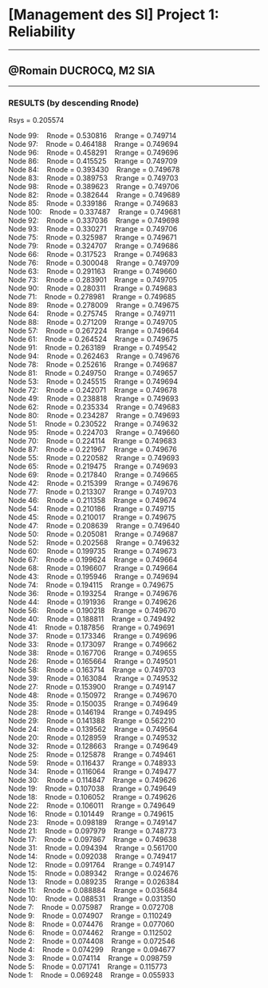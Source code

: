 # [Management des SI] Project 1: Reliability

****

## @Romain DUCROCQ, M2 SIA

****

### RESULTS (by descending Rnode)

Rsys = 0.205574  

Node 99:&nbsp;&nbsp;&nbsp;&nbsp;Rnode = 0.530816&nbsp;&nbsp;&nbsp;&nbsp;Rrange = 0.749714  
Node 97:&nbsp;&nbsp;&nbsp;&nbsp;Rnode = 0.464188&nbsp;&nbsp;&nbsp;&nbsp;Rrange = 0.749694  
Node 96:&nbsp;&nbsp;&nbsp;&nbsp;Rnode = 0.458291&nbsp;&nbsp;&nbsp;&nbsp;Rrange = 0.749696  
Node 86:&nbsp;&nbsp;&nbsp;&nbsp;Rnode = 0.415525&nbsp;&nbsp;&nbsp;&nbsp;Rrange = 0.749709  
Node 84:&nbsp;&nbsp;&nbsp;&nbsp;Rnode = 0.393430&nbsp;&nbsp;&nbsp;&nbsp;Rrange = 0.749678  
Node 83:&nbsp;&nbsp;&nbsp;&nbsp;Rnode = 0.389753&nbsp;&nbsp;&nbsp;&nbsp;Rrange = 0.749703  
Node 98:&nbsp;&nbsp;&nbsp;&nbsp;Rnode = 0.389623&nbsp;&nbsp;&nbsp;&nbsp;Rrange = 0.749706  
Node 82:&nbsp;&nbsp;&nbsp;&nbsp;Rnode = 0.382644&nbsp;&nbsp;&nbsp;&nbsp;Rrange = 0.749689  
Node 85:&nbsp;&nbsp;&nbsp;&nbsp;Rnode = 0.339186&nbsp;&nbsp;&nbsp;&nbsp;Rrange = 0.749683  
Node 100:&nbsp;&nbsp;&nbsp;&nbsp;Rnode = 0.337487&nbsp;&nbsp;&nbsp;&nbsp;Rrange = 0.749681  
Node 92:&nbsp;&nbsp;&nbsp;&nbsp;Rnode = 0.337036&nbsp;&nbsp;&nbsp;&nbsp;Rrange = 0.749698  
Node 93:&nbsp;&nbsp;&nbsp;&nbsp;Rnode = 0.330271&nbsp;&nbsp;&nbsp;&nbsp;Rrange = 0.749706  
Node 75:&nbsp;&nbsp;&nbsp;&nbsp;Rnode = 0.325987&nbsp;&nbsp;&nbsp;&nbsp;Rrange = 0.749671  
Node 79:&nbsp;&nbsp;&nbsp;&nbsp;Rnode = 0.324707&nbsp;&nbsp;&nbsp;&nbsp;Rrange = 0.749686  
Node 66:&nbsp;&nbsp;&nbsp;&nbsp;Rnode = 0.317523&nbsp;&nbsp;&nbsp;&nbsp;Rrange = 0.749683  
Node 76:&nbsp;&nbsp;&nbsp;&nbsp;Rnode = 0.300048&nbsp;&nbsp;&nbsp;&nbsp;Rrange = 0.749709  
Node 63:&nbsp;&nbsp;&nbsp;&nbsp;Rnode = 0.291163&nbsp;&nbsp;&nbsp;&nbsp;Rrange = 0.749660  
Node 73:&nbsp;&nbsp;&nbsp;&nbsp;Rnode = 0.283901&nbsp;&nbsp;&nbsp;&nbsp;Rrange = 0.749705  
Node 90:&nbsp;&nbsp;&nbsp;&nbsp;Rnode = 0.280311&nbsp;&nbsp;&nbsp;&nbsp;Rrange = 0.749683  
Node 71:&nbsp;&nbsp;&nbsp;&nbsp;Rnode = 0.278981&nbsp;&nbsp;&nbsp;&nbsp;Rrange = 0.749685  
Node 89:&nbsp;&nbsp;&nbsp;&nbsp;Rnode = 0.278009&nbsp;&nbsp;&nbsp;&nbsp;Rrange = 0.749675  
Node 64:&nbsp;&nbsp;&nbsp;&nbsp;Rnode = 0.275745&nbsp;&nbsp;&nbsp;&nbsp;Rrange = 0.749711  
Node 88:&nbsp;&nbsp;&nbsp;&nbsp;Rnode = 0.271209&nbsp;&nbsp;&nbsp;&nbsp;Rrange = 0.749705  
Node 57:&nbsp;&nbsp;&nbsp;&nbsp;Rnode = 0.267224&nbsp;&nbsp;&nbsp;&nbsp;Rrange = 0.749664  
Node 61:&nbsp;&nbsp;&nbsp;&nbsp;Rnode = 0.264524&nbsp;&nbsp;&nbsp;&nbsp;Rrange = 0.749675  
Node 91:&nbsp;&nbsp;&nbsp;&nbsp;Rnode = 0.263189&nbsp;&nbsp;&nbsp;&nbsp;Rrange = 0.749542  
Node 94:&nbsp;&nbsp;&nbsp;&nbsp;Rnode = 0.262463&nbsp;&nbsp;&nbsp;&nbsp;Rrange = 0.749676  
Node 78:&nbsp;&nbsp;&nbsp;&nbsp;Rnode = 0.252616&nbsp;&nbsp;&nbsp;&nbsp;Rrange = 0.749687  
Node 81:&nbsp;&nbsp;&nbsp;&nbsp;Rnode = 0.249750&nbsp;&nbsp;&nbsp;&nbsp;Rrange = 0.749657  
Node 53:&nbsp;&nbsp;&nbsp;&nbsp;Rnode = 0.245515&nbsp;&nbsp;&nbsp;&nbsp;Rrange = 0.749694  
Node 72:&nbsp;&nbsp;&nbsp;&nbsp;Rnode = 0.242071&nbsp;&nbsp;&nbsp;&nbsp;Rrange = 0.749678  
Node 49:&nbsp;&nbsp;&nbsp;&nbsp;Rnode = 0.238818&nbsp;&nbsp;&nbsp;&nbsp;Rrange = 0.749693  
Node 62:&nbsp;&nbsp;&nbsp;&nbsp;Rnode = 0.235334&nbsp;&nbsp;&nbsp;&nbsp;Rrange = 0.749683  
Node 80:&nbsp;&nbsp;&nbsp;&nbsp;Rnode = 0.234287&nbsp;&nbsp;&nbsp;&nbsp;Rrange = 0.749693  
Node 51:&nbsp;&nbsp;&nbsp;&nbsp;Rnode = 0.230522&nbsp;&nbsp;&nbsp;&nbsp;Rrange = 0.749632  
Node 95:&nbsp;&nbsp;&nbsp;&nbsp;Rnode = 0.224703&nbsp;&nbsp;&nbsp;&nbsp;Rrange = 0.749660  
Node 70:&nbsp;&nbsp;&nbsp;&nbsp;Rnode = 0.224114&nbsp;&nbsp;&nbsp;&nbsp;Rrange = 0.749683  
Node 87:&nbsp;&nbsp;&nbsp;&nbsp;Rnode = 0.221967&nbsp;&nbsp;&nbsp;&nbsp;Rrange = 0.749676  
Node 55:&nbsp;&nbsp;&nbsp;&nbsp;Rnode = 0.220582&nbsp;&nbsp;&nbsp;&nbsp;Rrange = 0.749693  
Node 65:&nbsp;&nbsp;&nbsp;&nbsp;Rnode = 0.219475&nbsp;&nbsp;&nbsp;&nbsp;Rrange = 0.749693  
Node 69:&nbsp;&nbsp;&nbsp;&nbsp;Rnode = 0.217840&nbsp;&nbsp;&nbsp;&nbsp;Rrange = 0.749665  
Node 42:&nbsp;&nbsp;&nbsp;&nbsp;Rnode = 0.215399&nbsp;&nbsp;&nbsp;&nbsp;Rrange = 0.749676  
Node 77:&nbsp;&nbsp;&nbsp;&nbsp;Rnode = 0.213307&nbsp;&nbsp;&nbsp;&nbsp;Rrange = 0.749703  
Node 46:&nbsp;&nbsp;&nbsp;&nbsp;Rnode = 0.211358&nbsp;&nbsp;&nbsp;&nbsp;Rrange = 0.749674  
Node 54:&nbsp;&nbsp;&nbsp;&nbsp;Rnode = 0.210186&nbsp;&nbsp;&nbsp;&nbsp;Rrange = 0.749715  
Node 45:&nbsp;&nbsp;&nbsp;&nbsp;Rnode = 0.210017&nbsp;&nbsp;&nbsp;&nbsp;Rrange = 0.749675  
Node 47:&nbsp;&nbsp;&nbsp;&nbsp;Rnode = 0.208639&nbsp;&nbsp;&nbsp;&nbsp;Rrange = 0.749640  
Node 50:&nbsp;&nbsp;&nbsp;&nbsp;Rnode = 0.205081&nbsp;&nbsp;&nbsp;&nbsp;Rrange = 0.749687  
Node 52:&nbsp;&nbsp;&nbsp;&nbsp;Rnode = 0.202568&nbsp;&nbsp;&nbsp;&nbsp;Rrange = 0.749632  
Node 60:&nbsp;&nbsp;&nbsp;&nbsp;Rnode = 0.199735&nbsp;&nbsp;&nbsp;&nbsp;Rrange = 0.749673  
Node 67:&nbsp;&nbsp;&nbsp;&nbsp;Rnode = 0.199624&nbsp;&nbsp;&nbsp;&nbsp;Rrange = 0.749664  
Node 68:&nbsp;&nbsp;&nbsp;&nbsp;Rnode = 0.196607&nbsp;&nbsp;&nbsp;&nbsp;Rrange = 0.749664  
Node 43:&nbsp;&nbsp;&nbsp;&nbsp;Rnode = 0.195946&nbsp;&nbsp;&nbsp;&nbsp;Rrange = 0.749694  
Node 74:&nbsp;&nbsp;&nbsp;&nbsp;Rnode = 0.194115&nbsp;&nbsp;&nbsp;&nbsp;Rrange = 0.749675  
Node 36:&nbsp;&nbsp;&nbsp;&nbsp;Rnode = 0.193254&nbsp;&nbsp;&nbsp;&nbsp;Rrange = 0.749676  
Node 44:&nbsp;&nbsp;&nbsp;&nbsp;Rnode = 0.191936&nbsp;&nbsp;&nbsp;&nbsp;Rrange = 0.749626  
Node 56:&nbsp;&nbsp;&nbsp;&nbsp;Rnode = 0.190218&nbsp;&nbsp;&nbsp;&nbsp;Rrange = 0.749670  
Node 40:&nbsp;&nbsp;&nbsp;&nbsp;Rnode = 0.188811&nbsp;&nbsp;&nbsp;&nbsp;Rrange = 0.749492  
Node 41:&nbsp;&nbsp;&nbsp;&nbsp;Rnode = 0.187856&nbsp;&nbsp;&nbsp;&nbsp;Rrange = 0.749691  
Node 37:&nbsp;&nbsp;&nbsp;&nbsp;Rnode = 0.173346&nbsp;&nbsp;&nbsp;&nbsp;Rrange = 0.749696  
Node 33:&nbsp;&nbsp;&nbsp;&nbsp;Rnode = 0.173097&nbsp;&nbsp;&nbsp;&nbsp;Rrange = 0.749662  
Node 38:&nbsp;&nbsp;&nbsp;&nbsp;Rnode = 0.167706&nbsp;&nbsp;&nbsp;&nbsp;Rrange = 0.749655  
Node 26:&nbsp;&nbsp;&nbsp;&nbsp;Rnode = 0.165664&nbsp;&nbsp;&nbsp;&nbsp;Rrange = 0.749501  
Node 58:&nbsp;&nbsp;&nbsp;&nbsp;Rnode = 0.163714&nbsp;&nbsp;&nbsp;&nbsp;Rrange = 0.749703  
Node 39:&nbsp;&nbsp;&nbsp;&nbsp;Rnode = 0.163084&nbsp;&nbsp;&nbsp;&nbsp;Rrange = 0.749532  
Node 27:&nbsp;&nbsp;&nbsp;&nbsp;Rnode = 0.153900&nbsp;&nbsp;&nbsp;&nbsp;Rrange = 0.749147  
Node 48:&nbsp;&nbsp;&nbsp;&nbsp;Rnode = 0.150972&nbsp;&nbsp;&nbsp;&nbsp;Rrange = 0.749670  
Node 35:&nbsp;&nbsp;&nbsp;&nbsp;Rnode = 0.150035&nbsp;&nbsp;&nbsp;&nbsp;Rrange = 0.749649  
Node 28:&nbsp;&nbsp;&nbsp;&nbsp;Rnode = 0.146194&nbsp;&nbsp;&nbsp;&nbsp;Rrange = 0.749495  
Node 29:&nbsp;&nbsp;&nbsp;&nbsp;Rnode = 0.141388&nbsp;&nbsp;&nbsp;&nbsp;Rrange = 0.562210  
Node 24:&nbsp;&nbsp;&nbsp;&nbsp;Rnode = 0.139562&nbsp;&nbsp;&nbsp;&nbsp;Rrange = 0.749564  
Node 20:&nbsp;&nbsp;&nbsp;&nbsp;Rnode = 0.128959&nbsp;&nbsp;&nbsp;&nbsp;Rrange = 0.749532  
Node 32:&nbsp;&nbsp;&nbsp;&nbsp;Rnode = 0.128663&nbsp;&nbsp;&nbsp;&nbsp;Rrange = 0.749649  
Node 25:&nbsp;&nbsp;&nbsp;&nbsp;Rnode = 0.125878&nbsp;&nbsp;&nbsp;&nbsp;Rrange = 0.749461  
Node 59:&nbsp;&nbsp;&nbsp;&nbsp;Rnode = 0.116437&nbsp;&nbsp;&nbsp;&nbsp;Rrange = 0.748933  
Node 34:&nbsp;&nbsp;&nbsp;&nbsp;Rnode = 0.116064&nbsp;&nbsp;&nbsp;&nbsp;Rrange = 0.749477  
Node 30:&nbsp;&nbsp;&nbsp;&nbsp;Rnode = 0.114847&nbsp;&nbsp;&nbsp;&nbsp;Rrange = 0.749626  
Node 19:&nbsp;&nbsp;&nbsp;&nbsp;Rnode = 0.107038&nbsp;&nbsp;&nbsp;&nbsp;Rrange = 0.749649  
Node 18:&nbsp;&nbsp;&nbsp;&nbsp;Rnode = 0.106052&nbsp;&nbsp;&nbsp;&nbsp;Rrange = 0.749626  
Node 22:&nbsp;&nbsp;&nbsp;&nbsp;Rnode = 0.106011&nbsp;&nbsp;&nbsp;&nbsp;Rrange = 0.749649  
Node 16:&nbsp;&nbsp;&nbsp;&nbsp;Rnode = 0.101449&nbsp;&nbsp;&nbsp;&nbsp;Rrange = 0.749615  
Node 23:&nbsp;&nbsp;&nbsp;&nbsp;Rnode = 0.098189&nbsp;&nbsp;&nbsp;&nbsp;Rrange = 0.749147  
Node 21:&nbsp;&nbsp;&nbsp;&nbsp;Rnode = 0.097979&nbsp;&nbsp;&nbsp;&nbsp;Rrange = 0.748773  
Node 17:&nbsp;&nbsp;&nbsp;&nbsp;Rnode = 0.097867&nbsp;&nbsp;&nbsp;&nbsp;Rrange = 0.749638  
Node 31:&nbsp;&nbsp;&nbsp;&nbsp;Rnode = 0.094394&nbsp;&nbsp;&nbsp;&nbsp;Rrange = 0.561700  
Node 14:&nbsp;&nbsp;&nbsp;&nbsp;Rnode = 0.092038&nbsp;&nbsp;&nbsp;&nbsp;Rrange = 0.749417  
Node 12:&nbsp;&nbsp;&nbsp;&nbsp;Rnode = 0.091764&nbsp;&nbsp;&nbsp;&nbsp;Rrange = 0.749147  
Node 15:&nbsp;&nbsp;&nbsp;&nbsp;Rnode = 0.089342&nbsp;&nbsp;&nbsp;&nbsp;Rrange = 0.024676  
Node 13:&nbsp;&nbsp;&nbsp;&nbsp;Rnode = 0.089235&nbsp;&nbsp;&nbsp;&nbsp;Rrange = 0.026384  
Node 11:&nbsp;&nbsp;&nbsp;&nbsp;Rnode = 0.088884&nbsp;&nbsp;&nbsp;&nbsp;Rrange = 0.035684  
Node 10:&nbsp;&nbsp;&nbsp;&nbsp;Rnode = 0.088531&nbsp;&nbsp;&nbsp;&nbsp;Rrange = 0.031350  
Node 7:&nbsp;&nbsp;&nbsp;&nbsp;Rnode = 0.075987&nbsp;&nbsp;&nbsp;&nbsp;Rrange = 0.072708  
Node 9:&nbsp;&nbsp;&nbsp;&nbsp;Rnode = 0.074907&nbsp;&nbsp;&nbsp;&nbsp;Rrange = 0.110249  
Node 8:&nbsp;&nbsp;&nbsp;&nbsp;Rnode = 0.074476&nbsp;&nbsp;&nbsp;&nbsp;Rrange = 0.077060  
Node 6:&nbsp;&nbsp;&nbsp;&nbsp;Rnode = 0.074462&nbsp;&nbsp;&nbsp;&nbsp;Rrange = 0.112502  
Node 2:&nbsp;&nbsp;&nbsp;&nbsp;Rnode = 0.074408&nbsp;&nbsp;&nbsp;&nbsp;Rrange = 0.072546  
Node 4:&nbsp;&nbsp;&nbsp;&nbsp;Rnode = 0.074299&nbsp;&nbsp;&nbsp;&nbsp;Rrange = 0.094677  
Node 3:&nbsp;&nbsp;&nbsp;&nbsp;Rnode = 0.074114&nbsp;&nbsp;&nbsp;&nbsp;Rrange = 0.098759  
Node 5:&nbsp;&nbsp;&nbsp;&nbsp;Rnode = 0.071741&nbsp;&nbsp;&nbsp;&nbsp;Rrange = 0.115773  
Node 1:&nbsp;&nbsp;&nbsp;&nbsp;Rnode = 0.069248&nbsp;&nbsp;&nbsp;&nbsp;Rrange = 0.055933  
